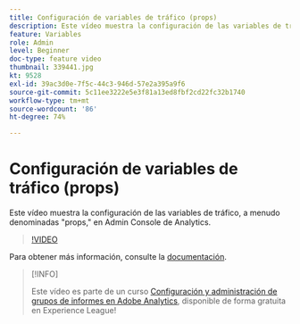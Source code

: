 ```yaml
---
title: Configuración de variables de tráfico (props)
description: Este vídeo muestra la configuración de las variables de tráfico, a menudo denominadas "props," en Admin Console de Analytics.
feature: Variables
role: Admin
level: Beginner
doc-type: feature video
thumbnail: 339441.jpg
kt: 9528
exl-id: 39ac3d0e-7f5c-44c3-946d-57e2a395a9f6
source-git-commit: 5c11ee3222e5e3f81a13ed8fbf2cd22fc32b1740
workflow-type: tm+mt
source-wordcount: '86'
ht-degree: 74%

---
```


# Configuración de variables de tráfico (props)

Este vídeo muestra la configuración de las variables de tráfico, a menudo denominadas &quot;props,&quot; en Admin Console de Analytics.

>[!VIDEO](https://video.tv.adobe.com/v/339441/?quality=12&learn=on)

Para obtener más información, consulte la [documentación](https://experienceleague.adobe.com/docs/analytics/admin/admin-tools/traffic-variables/traffic-var.html?lang=es).

>[!INFO]
>
> Este vídeo es parte de un curso [Configuración y administración de grupos de informes en Adobe Analytics](https://experienceleague.adobe.com/?recommended=Analytics-A-1-2021.1.administration&amp;lang=es), disponible de forma gratuita en Experience League!